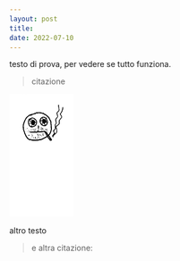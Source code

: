 ```yaml
---
layout: post
title: 
date: 2022-07-10
---
```


testo di prova, per vedere se tutto funziona.

> citazione

<img src="images/test.jpg">

altro testo

> e altra citazione: